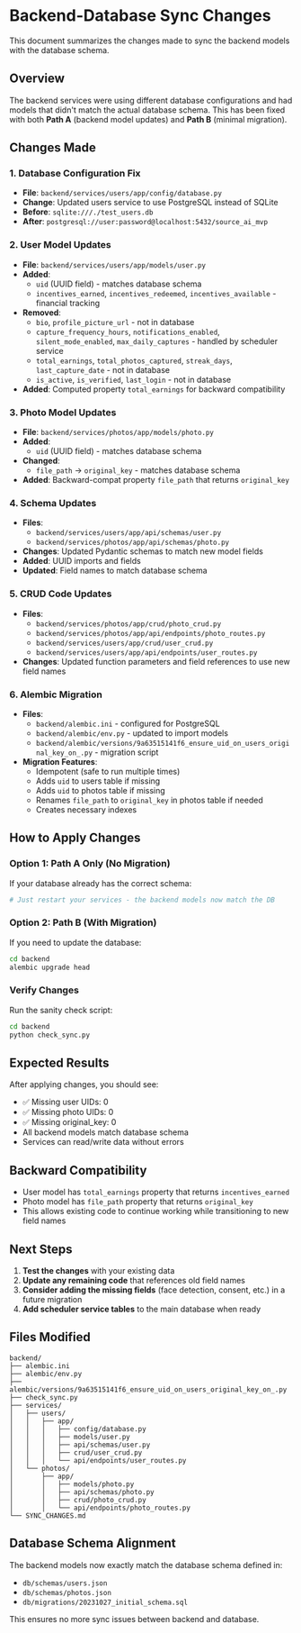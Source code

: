 # Backend-Database Sync Changes

This document summarizes the changes made to sync the backend models with the database schema.

## Overview

The backend services were using different database configurations and had models that didn't match the actual database schema. This has been fixed with both **Path A** (backend model updates) and **Path B** (minimal migration).

## Changes Made

### 1. Database Configuration Fix
- **File**: `backend/services/users/app/config/database.py`
- **Change**: Updated users service to use PostgreSQL instead of SQLite
- **Before**: `sqlite:///./test_users.db`
- **After**: `postgresql://user:password@localhost:5432/source_ai_mvp`

### 2. User Model Updates
- **File**: `backend/services/users/app/models/user.py`
- **Added**:
  - `uid` (UUID field) - matches database schema
  - `incentives_earned`, `incentives_redeemed`, `incentives_available` - financial tracking
- **Removed**:
  - `bio`, `profile_picture_url` - not in database
  - `capture_frequency_hours`, `notifications_enabled`, `silent_mode_enabled`, `max_daily_captures` - handled by scheduler service
  - `total_earnings`, `total_photos_captured`, `streak_days`, `last_capture_date` - not in database
  - `is_active`, `is_verified`, `last_login` - not in database
- **Added**: Computed property `total_earnings` for backward compatibility

### 3. Photo Model Updates
- **File**: `backend/services/photos/app/models/photo.py`
- **Added**:
  - `uid` (UUID field) - matches database schema
- **Changed**:
  - `file_path` → `original_key` - matches database schema
- **Added**: Backward-compat property `file_path` that returns `original_key`

### 4. Schema Updates
- **Files**: 
  - `backend/services/users/app/api/schemas/user.py`
  - `backend/services/photos/app/api/schemas/photo.py`
- **Changes**: Updated Pydantic schemas to match new model fields
- **Added**: UUID imports and fields
- **Updated**: Field names to match database schema

### 5. CRUD Code Updates
- **Files**:
  - `backend/services/photos/app/crud/photo_crud.py`
  - `backend/services/photos/app/api/endpoints/photo_routes.py`
  - `backend/services/users/app/crud/user_crud.py`
  - `backend/services/users/app/api/endpoints/user_routes.py`
- **Changes**: Updated function parameters and field references to use new field names

### 6. Alembic Migration
- **Files**:
  - `backend/alembic.ini` - configured for PostgreSQL
  - `backend/alembic/env.py` - updated to import models
  - `backend/alembic/versions/9a63515141f6_ensure_uid_on_users_original_key_on_.py` - migration script
- **Migration Features**:
  - Idempotent (safe to run multiple times)
  - Adds `uid` to users table if missing
  - Adds `uid` to photos table if missing
  - Renames `file_path` to `original_key` in photos table if needed
  - Creates necessary indexes

## How to Apply Changes

### Option 1: Path A Only (No Migration)
If your database already has the correct schema:
```bash
# Just restart your services - the backend models now match the DB
```

### Option 2: Path B (With Migration)
If you need to update the database:
```bash
cd backend
alembic upgrade head
```

### Verify Changes
Run the sanity check script:
```bash
cd backend
python check_sync.py
```

## Expected Results

After applying changes, you should see:
- ✅ Missing user UIDs: 0
- ✅ Missing photo UIDs: 0  
- ✅ Missing original_key: 0
- All backend models match database schema
- Services can read/write data without errors

## Backward Compatibility

- User model has `total_earnings` property that returns `incentives_earned`
- Photo model has `file_path` property that returns `original_key`
- This allows existing code to continue working while transitioning to new field names

## Next Steps

1. **Test the changes** with your existing data
2. **Update any remaining code** that references old field names
3. **Consider adding the missing fields** (face detection, consent, etc.) in a future migration
4. **Add scheduler service tables** to the main database when ready

## Files Modified

```
backend/
├── alembic.ini
├── alembic/env.py
├── alembic/versions/9a63515141f6_ensure_uid_on_users_original_key_on_.py
├── check_sync.py
├── services/
│   ├── users/
│   │   ├── app/
│   │   │   ├── config/database.py
│   │   │   ├── models/user.py
│   │   │   ├── api/schemas/user.py
│   │   │   ├── crud/user_crud.py
│   │   │   └── api/endpoints/user_routes.py
│   └── photos/
│       ├── app/
│       │   ├── models/photo.py
│       │   ├── api/schemas/photo.py
│       │   ├── crud/photo_crud.py
│       │   └── api/endpoints/photo_routes.py
└── SYNC_CHANGES.md
```

## Database Schema Alignment

The backend models now exactly match the database schema defined in:
- `db/schemas/users.json`
- `db/schemas/photos.json`
- `db/migrations/20231027_initial_schema.sql`

This ensures no more sync issues between backend and database.
